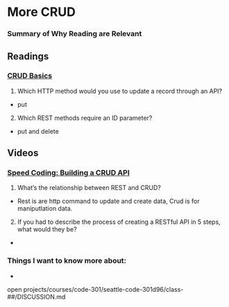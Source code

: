# More CRUD

### Summary of Why Reading are Relevant

## Readings
### [CRUD Basics]([HTML](https://medium.com/geekculture/crud-operations-explained-2a44096e9c88))
1. Which HTTP method would you use to update a record through an API?
  - put
2. Which REST methods require an ID parameter?
  - put and delete

## Videos
### [Speed Coding: Building a CRUD API](https://www.youtube.com/watch?v=EzNcBhSv1Wo)
1. What’s the relationship between REST and CRUD?
  - Rest is are http command to update and create data, Crud is for maniputlation data.
2. If you had to describe the process of creating a RESTful API in 5 steps, what would they be?
  - 


### Things I want to know more about:
  -

open projects/courses/code-301/seattle-code-301d96/class-##/DISCUSSION.md
